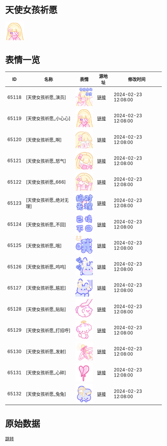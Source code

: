 # 天使女孩祈愿

<img src="./cover.png" height="60" alt="cover" />

# 表情一览

|ID|名称|表情|源地址|修改时间|
|----|----|----|----|----|
|65118|[天使女孩祈愿_演员]|<img src="./pic/065118_%5B天使女孩祈愿_演员%5D.png" height="60" alt="演员"/>|[链接](https://i0.hdslb.com/bfs/garb/a7abd756492db4e7dc6b42e1fcc82138eae736ef.png)|2024-02-23 12:08:00|
|65119|[天使女孩祈愿_小心心]|<img src="./pic/065119_%5B天使女孩祈愿_小心心%5D.png" height="60" alt="小心心"/>|[链接](https://i0.hdslb.com/bfs/garb/e75911ee6fdd8ffb085cc9a3d5f1de9c631c84fa.png)|2024-02-23 12:08:00|
|65120|[天使女孩祈愿_啊]|<img src="./pic/065120_%5B天使女孩祈愿_啊%5D.png" height="60" alt="啊"/>|[链接](https://i0.hdslb.com/bfs/garb/44c58387896d3706c22cd2ed3a7cc14c4da3fae6.png)|2024-02-23 12:08:00|
|65121|[天使女孩祈愿_怒气]|<img src="./pic/065121_%5B天使女孩祈愿_怒气%5D.png" height="60" alt="怒气"/>|[链接](https://i0.hdslb.com/bfs/garb/70434f0f36c7b4b7e5f387802810ef2be8d6cdcc.png)|2024-02-23 12:08:00|
|65122|[天使女孩祈愿_666]|<img src="./pic/065122_%5B天使女孩祈愿_666%5D.png" height="60" alt="666"/>|[链接](https://i0.hdslb.com/bfs/garb/9f637abc71a1a775375f548e526e0749770e993e.png)|2024-02-23 12:08:00|
|65123|[天使女孩祈愿_绝对无理]|<img src="./pic/065123_%5B天使女孩祈愿_绝对无理%5D.png" height="60" alt="绝对无理"/>|[链接](https://i0.hdslb.com/bfs/garb/067ec40c54f117540b4fde0e3630b5e20bd0a019.png)|2024-02-23 12:08:00|
|65124|[天使女孩祈愿_不回]|<img src="./pic/065124_%5B天使女孩祈愿_不回%5D.png" height="60" alt="不回"/>|[链接](https://i0.hdslb.com/bfs/garb/6a45a5b79ac9ffff4bbdb9445333041a742949c6.png)|2024-02-23 12:08:00|
|65125|[天使女孩祈愿_哦]|<img src="./pic/065125_%5B天使女孩祈愿_哦%5D.png" height="60" alt="哦"/>|[链接](https://i0.hdslb.com/bfs/garb/0b1295a7e3724eab2a5c7f1c6f57b64b00360574.png)|2024-02-23 12:08:00|
|65126|[天使女孩祈愿_呜呜]|<img src="./pic/065126_%5B天使女孩祈愿_呜呜%5D.png" height="60" alt="呜呜"/>|[链接](https://i0.hdslb.com/bfs/garb/22ffdf6f7d47b8159905382d0cfd816ff0bd4686.png)|2024-02-23 12:08:00|
|65127|[天使女孩祈愿_尴尬]|<img src="./pic/065127_%5B天使女孩祈愿_尴尬%5D.png" height="60" alt="尴尬"/>|[链接](https://i0.hdslb.com/bfs/garb/ae0683673574bdadfb3ff1977b20dac68d391e2c.png)|2024-02-23 12:08:00|
|65128|[天使女孩祈愿_贴贴]|<img src="./pic/065128_%5B天使女孩祈愿_贴贴%5D.png" height="60" alt="贴贴"/>|[链接](https://i0.hdslb.com/bfs/garb/fc9c54e2dc2395bef0971c695366830271d0c517.png)|2024-02-23 12:08:00|
|65129|[天使女孩祈愿_打招呼]|<img src="./pic/065129_%5B天使女孩祈愿_打招呼%5D.png" height="60" alt="打招呼"/>|[链接](https://i0.hdslb.com/bfs/garb/e96e5382606bbb5acb1a7a15edef91966de6c8b5.png)|2024-02-23 12:08:00|
|65130|[天使女孩祈愿_发射]|<img src="./pic/065130_%5B天使女孩祈愿_发射%5D.png" height="60" alt="发射"/>|[链接](https://i0.hdslb.com/bfs/garb/f6f8a820fbdc6316be418d1b643929688771ef6d.png)|2024-02-23 12:08:00|
|65131|[天使女孩祈愿_心碎]|<img src="./pic/065131_%5B天使女孩祈愿_心碎%5D.png" height="60" alt="心碎"/>|[链接](https://i0.hdslb.com/bfs/garb/7006e5278f3fd63b078b88a51ce5469ea1683124.png)|2024-02-23 12:08:00|
|65132|[天使女孩祈愿_兔兔]|<img src="./pic/065132_%5B天使女孩祈愿_兔兔%5D.png" height="60" alt="兔兔"/>|[链接](https://i0.hdslb.com/bfs/garb/f931835b653475bbffeecc9e4eebbdf5895d27c5.png)|2024-02-23 12:08:00|

# 原始数据

[跳转](./raw.json)

